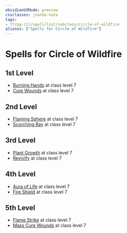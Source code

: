 ```yaml
---
obsidianUIMode: preview
cssclasses: json5e-note
tags:
- ttrpg-cli/spell/list/subclass/circle-of-wildfire
aliases: ["Spells for Circle of Wildfire"]
---
```

# Spells for Circle of Wildfire

## 1st Level

- [Burning Hands](burning-hands-xphb "XPHB") at class level 7
- [Cure Wounds](cure-wounds-xphb "XPHB") at class level 7

## 2nd Level

- [Flaming Sphere](flaming-sphere-xphb "XPHB") at class level 7
- [Scorching Ray](scorching-ray-xphb "XPHB") at class level 7

## 3rd Level

- [Plant Growth](plant-growth-xphb "XPHB") at class level 7
- [Revivify](revivify-xphb "XPHB") at class level 7

## 4th Level

- [Aura of Life](aura-of-life-xphb "XPHB") at class level 7
- [Fire Shield](fire-shield-xphb "XPHB") at class level 7

## 5th Level

- [Flame Strike](flame-strike-xphb "XPHB") at class level 7
- [Mass Cure Wounds](mass-cure-wounds-xphb "XPHB") at class level 7